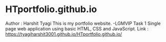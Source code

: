 # HTportfolio.github.io
 Author : Harshit Tyagi
 This is my portfolio website.
 -LGMVIP Task 1 
 Single page web application using basic HTML, CSS and JavaScript.
 Link : https://tyagiharshit3001.github.io/HTportfolio.github.io/

